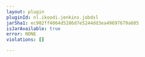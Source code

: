 ```yaml
---
layout: plugin
pluginId: nl.ikoodi.jenkins.jobdsl
jarSha1: ec902ff4064d5286d7e5244dd3ea49697679a605
isJarAvailable: true
error: NONE
violations: []

---
```

